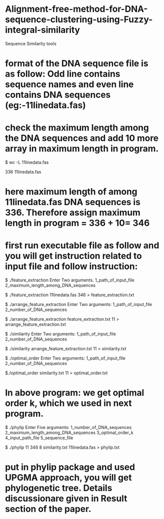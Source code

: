 # Alignment-free-method-for-DNA-sequence-clustering-using-Fuzzy-integral-similarity
Sequence Similarity tools

 

# format of the DNA sequence file is as follow: Odd line contains sequence names and even line contains DNA sequences (eg:-11linedata.fas)

# check the maximum length among the  DNA sequences and add 10 more array in maximum length in program.

$ wc -L 11linedata.fas

336 11linedata.fas
# here maximum length of among 11linedata.fas DNA sequences is 336. Therefore assign maximum length in program = 336 + 10= 346

# first run executable file as follow and you will get instruction related to input file and follow instruction:

$ ./feature_extraction
Enter Two arguments. 1_path_of_input_file  2_maximum_length_among_DNA_sequences

$ ./feature_extraction  11linedata.fas  346 > feature_extraction.txt


$ ./arrange_feature_extraction
Enter Two arguments: 1_path_of_input_file 2_number_of_DNA_sequences

$ ./arrange_feature_extraction feature_extraction.txt  11 > arrange_feature_extraction.txt


$ ./similarity
Enter Two arguments: 1_path_of_input_file  2_number_of_DNA_sequences


$ ./similarity  arrange_feature_extraction.txt  11 > similarity.txt


$ ./optimal_order
Enter Two arguments: 1_path_of_input_file  2_number_of_DNA_sequences


$./optimal_order  similarity.txt 11 > optimal_order.txt 

# In above program: we get optimal order k, which we used in next program.

$ ./phylip
Enter Five  arguments: 1_number_of_DNA_sequences  2_maximum_length_among_DNA_sequences 3_optimal_order_k 4_input_path_file 5_sequence_file


$ ./phylip  11 346 8 similarity.txt  11linedata.fas  > phylip.txt

# put in phylip package and used UPGMA approach, you will get phylogenetic tree. Details discussionare  given in Result section of the paper.



